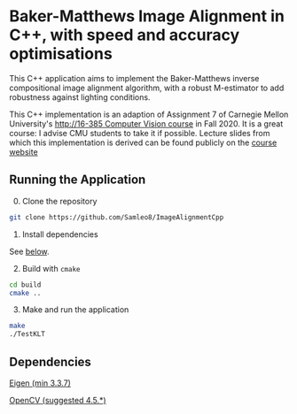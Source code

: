 # Baker-Matthews Image Alignment in C++, with speed and accuracy optimisations

This C++ application aims to implement the Baker-Matthews inverse compositional image alignment algorithm, with a robust M-estimator to add robustness against lighting conditions.

This C++ implementation is an adaption of Assignment 7 of Carnegie Mellon University's [http://16-385 Computer Vision course](http://16385.courses.cs.cmu.edu/fall2020) in Fall 2020. It is a great course: I advise CMU students to take it if possible. Lecture slides from which this implementation is derived can be  found publicly on the [course website](http://16385.courses.cs.cmu.edu/fall2020/lecture/track)

## Running the Application

0. Clone the repository

```bash
git clone https://github.com/Samleo8/ImageAlignmentCpp
```

1. Install dependencies

  See [below](#dependencies).

2. Build with `cmake`

```bash
cd build
cmake ..
```

3. Make and run the application
```bash
make
./TestKLT
```

## Dependencies

[Eigen (min 3.3.7)](http://eigen.tuxfamily.org/index.php?title=Main_Page)

[OpenCV (suggested 4.5.*)](https://opencv.org/releases/)
